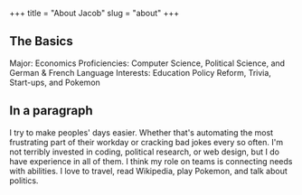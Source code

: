 +++
title = "About Jacob"
slug = "about"
+++

## The Basics
Major: Economics
Proficiencies: Computer Science, Political Science, and German & French Language
Interests: Education Policy Reform, Trivia, Start-ups, and Pokemon

## In a paragraph
I try to make peoples' days easier. Whether that's automating the most frustrating part of their workday or cracking bad jokes every so often. I'm not terribly invested in coding, political research, or web design, but I do have experience in all of them. I think my role on teams is connecting needs with abilities. I love to travel, read Wikipedia, play Pokemon, and talk about politics.  

